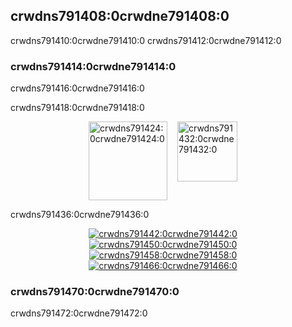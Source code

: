 ## crwdns791408:0crwdne791408:0

crwdns791410:0crwdne791410:0 crwdns791412:0crwdne791412:0

### crwdns791414:0crwdne791414:0

crwdns791416:0crwdne791416:0

crwdns791418:0crwdne791418:0

<p style="display: flex; justify-content: center;">
  <a data-ga-event-category="sponsors" data-ga-event-action="logo" data-ga-event-label="creative-tim" href="crwdns791420:0crwdne791420:0" rel="noopener" target="_blank" style="margin-right: 16px;">
    <img width="126" src="crwdns791422:0crwdne791422:0" alt="crwdns791424:0crwdne791424:0" title="crwdns791426:0crwdne791426:0">
  </a>
  <a data-ga-event-category="sponsors" data-ga-event-action="logo" data-ga-event-label="bitsrc" href="crwdns791428:0crwdne791428:0" rel="noopener" target="_blank" style="margin-right: 16px;">
    <img width="96" src="crwdns791430:0crwdne791430:0" alt="crwdns791432:0crwdne791432:0" title="crwdns791434:0crwdne791434:0">
  </a>
</p>

crwdns791436:0crwdne791436:0

<p style="display: flex; justify-content: center; flex-wrap: wrap;">
  <a data-ga-event-category="sponsors" data-ga-event-action="logo" data-ga-event-label="callemall" href="crwdns791438:0crwdne791438:0" rel="noopener" target="_blank" style="margin-right: 16px;">
    <img src="crwdns791440:0%3crwdnd791440:0%2Fcrwdnd791440:0%2Fcrwdnd791440:0%2Fcrwdne791440:0" alt="crwdns791442:0crwdne791442:0" title="crwdns791444:0crwdne791444:0">
  </a>
  <a data-ga-event-category="sponsors" data-ga-event-action="logo" data-ga-event-label="localize" href="crwdns791446:0crwdne791446:0" rel="noopener" target="_blank" style="margin-right: 16px;">
    <img src="crwdns791448:0%3crwdnd791448:0%2Fcrwdnd791448:0%2Fcrwdnd791448:0%2Fcrwdne791448:0" alt="crwdns791450:0crwdne791450:0" title="crwdns791452:0crwdne791452:0">
  </a>
  <a data-ga-event-category="sponsors" data-ga-event-action="logo" data-ga-event-label="yakaz" href="crwdns791454:0crwdne791454:0" rel="noopener" target="_blank" style="margin-right: 16px;">
    <img src="crwdns791456:0%3crwdnd791456:0%2Fcrwdnd791456:0%2Fcrwdnd791456:0%2Fcrwdne791456:0" alt="crwdns791458:0crwdne791458:0" title="crwdns791460:0crwdne791460:0">
  </a>
  <a data-ga-event-category="sponsors" data-ga-event-action="logo" data-ga-event-label="zinggrid" href="crwdns791462:0crwdne791462:0" rel="noopener" target="_blank" style="margin-right: 16px;">
    <img src="crwdns791464:0%3crwdnd791464:0%2Fcrwdnd791464:0%2Fcrwdnd791464:0%2Fcrwdne791464:0" alt="crwdns791466:0crwdne791466:0" title="crwdns791468:0crwdne791468:0">
  </a>
</p>

### crwdns791470:0crwdne791470:0

crwdns791472:0crwdne791472:0